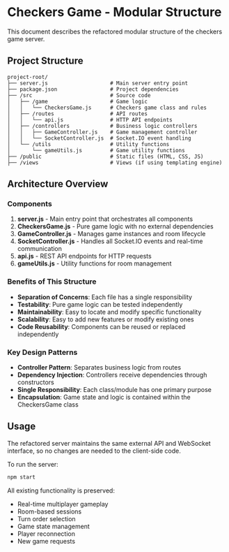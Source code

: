 # Checkers Game - Modular Structure

This document describes the refactored modular structure of the checkers game server.

## Project Structure

```
project-root/
├── server.js                    # Main server entry point
├── package.json                 # Project dependencies
├── /src                         # Source code
│   ├── /game                    # Game logic
│   │   └── CheckersGame.js      # Checkers game class and rules
│   ├── /routes                  # API routes
│   │   └── api.js               # HTTP API endpoints
│   ├── /controllers             # Business logic controllers
│   │   ├── GameController.js    # Game management controller
│   │   └── SocketController.js  # Socket.IO event handling
│   └── /utils                   # Utility functions
│       └── gameUtils.js         # Game utility functions
├── /public                      # Static files (HTML, CSS, JS)
├── /views                       # Views (if using templating engine)
```

## Architecture Overview

### Components

1. **server.js** - Main entry point that orchestrates all components
2. **CheckersGame.js** - Pure game logic with no external dependencies
3. **GameController.js** - Manages game instances and room lifecycle
4. **SocketController.js** - Handles all Socket.IO events and real-time communication
5. **api.js** - REST API endpoints for HTTP requests
6. **gameUtils.js** - Utility functions for room management

### Benefits of This Structure

- **Separation of Concerns**: Each file has a single responsibility
- **Testability**: Pure game logic can be tested independently
- **Maintainability**: Easy to locate and modify specific functionality
- **Scalability**: Easy to add new features or modify existing ones
- **Code Reusability**: Components can be reused or replaced independently

### Key Design Patterns

- **Controller Pattern**: Separates business logic from routes
- **Dependency Injection**: Controllers receive dependencies through constructors
- **Single Responsibility**: Each class/module has one primary purpose
- **Encapsulation**: Game state and logic is contained within the CheckersGame class

## Usage

The refactored server maintains the same external API and WebSocket interface, so no changes are needed to the client-side code.

To run the server:
```bash
npm start
```

All existing functionality is preserved:
- Real-time multiplayer gameplay
- Room-based sessions
- Turn order selection
- Game state management
- Player reconnection
- New game requests
